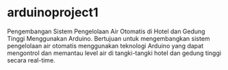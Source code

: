 # arduinoproject1
Pengembangan Sistem Pengelolaan Air Otomatis di Hotel dan Gedung Tinggi Menggunakan Arduino. Bertujuan untuk mengembangkan sistem pengelolaan air otomatis menggunakan teknologi Arduino yang dapat mengontrol dan memantau level air di tangki-tangki hotel dan gedung tinggi secara real-time. 
